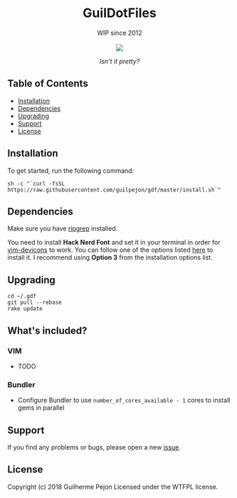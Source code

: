 <h1 align="center">GuilDotFiles</h1>

<div align="center">
  WIP since 2012
</div>
<br/>

<div align="center">
  <img src="https://user-images.githubusercontent.com/871362/67146077-9bb93f80-f25d-11e9-9119-dbd83b6b4b62.png" />
  <p align="center"><i>Isn't it pretty?</i></p>
</div>

## Table of Contents
- [Installation](#installation)
- [Dependencies](#dependencies)
- [Upgrading](#upgrading)
- [Support](#support)
- [License](#license)

## Installation

To get started, run the following command:

```
sh -c "`curl -fsSL https://raw.githubusercontent.com/guilpejon/gdf/master/install.sh`"
```

## Dependencies

Make sure you have [ripgrep](https://github.com/BurntSushi/ripgrep) installed.

You need to install **Hack Nerd Font** and set it in your terminal in order for [vim-devicons](https://github.com/ryanoasis/vim-devicons) to work. You can follow one of the options listed [here](https://github.com/ryanoasis/nerd-fonts#font-installation) to install it. I recommend using **Option 3** from the installation options list.

## Upgrading

```
cd ~/.gdf
git pull --rebase
rake update
```

## What's included?

### VIM
* TODO
### Bundler
* Configure Bundler to use `number_of_cores_available - 1` cores to install gems in parallel

## Support

If you find any problems or bugs, please open a new [issue](https://github.com/guilpejon/vim-setup/issues).

## License

Copyright (c) 2018 Guilherme Pejon Licensed under the WTFPL license.
